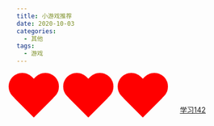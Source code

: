 ```yaml
---
title: 小游戏推荐
date: 2020-10-03
categories:
  - 其他
tags:
  - 游戏
---
```


<div>
    <span class='love'>
      <span class="love-left"></span>
      <span class="love-right"></span>
    </span>
    <span class='love'>
      <span class="love-left"></span>
      <span class="love-right"></span>
    </span>
    <span class='love'>
      <span class="love-left"></span>
      <span class="love-right"></span>
    </span>
    <a href="./xx142source.html">学习142</a>
</div>

<div>

</div>

<script>

</script>

<style>
      body {
        padding: 100px;
      }
      span {
        display: inline-block;
      }
      .love-left,
      .love-right {
        width: 50px;
        height: 80px;
        background-color: red;
        border-top-left-radius: 25px;
        border-top-right-radius: 25px;
      }

      .love-left {
        transform: rotate(-45deg);
      }
      .love-right {
        transform: translateX(-33px) rotate(45deg);
      }
      .love{
          animation:beat 1.2s infinite;
      }

      @keyframes beat {
        30% {
          transform: scale(1.5);
        }
        100% {
          transform: scale(1);
        }
      }
    </style>
